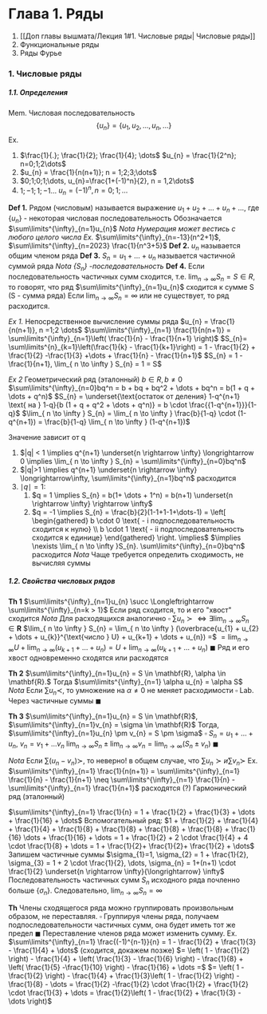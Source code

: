# Глава 1. Ряды
1. [[Доп главы вышмата/Лекция 1#1. Числовые ряды| Числовые ряды]]
2. Функциональные ряды
3. Ряды Фурье

### 1. Числовые ряды
##### 1.1. Определения
Mem. Числовая последовательность
$$
\{u_{n}\}=\{u_{1}, u_{2}, \dots,  u_{n}, \dots\}
$$
Ex. 
1) $\frac{1}{.}; \frac{1}{2}; \frac{1}{4}; \dots$  $u_{n} = \frac{1}{2^n}; n=0;1;2\dots$
2) $u_{n} = \frac{1}{n(n+1)}; n = 1;2;3;\dots$
3) $0;1;0;1;\dots, u_{n}=\frac{1+(-1)^n}{2}, n = 1,2\dots$
4) $1;-1;1;-1\dots$ $u_{n} = (-1)^n, n = 0;1;\dots$

**Def 1.** Рядом (числовым) называется выражение
$u_{1} + u_{2} + \dots + u_{n} + \dots$, где $\{u_{n}\}$ - некоторая числовая последовательность
Обозначается $\sum\limits^{\infty}_{n=1}u_{n}$
_Nota Нумерация может вестись с любого  целого числа_
_Ex._  $\sum\limits^{\infty}_{n=-13}(n^2+1)$,  $\sum\limits^{\infty}_{n=2023} \frac{1}{n^3+5}$
**Def 2.** $u_{n}$ называется общим членом ряда
**Def 3.** $S_{n} = u_{1} + \dots + u_{n}$ называется частичной суммой ряда
*Nota $\{S_{n}\}$ -последовательность*
**Def 4.** Если последовательность частичных сумм сходится, т.е. $\lim_{ n \to \infty }S_{n} = S \in R$, то говорят, что ряд  $\sum\limits^{\infty}_{n=1}u_{n}$ сходится к сумме S (S -  сумма ряда)
Если $\lim_{ n \to \infty }S_{n} = \infty$ или не существует, то ряд расходится.

_Ex 1._ Непосредственное вычисление суммы ряда
$u_{n} = \frac{1}{n(n+1)}, n =1;2 \dots$
$\sum\limits^{\infty}_{n=1} \frac{1}{n(n+1)} = \sum\limits^{\infty}_{n=1}\left( \frac{1}{n} - \frac{1}{n+1} \right)$ 
$S_{n}= \sum\limits^{n}_{k=1}\left(\frac{1}{k} - \frac{1}{k+1}\right) = 1 - \frac{1}{2} + \frac{1}{2} -\frac{1}{3} +\dots + \frac{1}{n} - \frac{1}{n+1}$
$S_{n} = 1 - \frac{1}{n+1}, \lim_{ n \to \infty } S_{n} = 1 = S$

_Ex 2_ Геометрический ряд (эталонный)
$b \in R, b \neq 0$ $\sum\limits^{\infty}_{n=0}bq^n = b + bq + bq^2 + \dots + bq^n = b(1 + q + \dots + q^n)$
$S_{n} = \underset{\text{остаток от деления} 1-q^{n+1} \text{ на } 1-q}{b (1 + q +  q^2 + \dots + q^n)} = b \cdot \frac{{1-q^{n+1}}}{1-q}$
$\lim_{ n \to \infty } S_{n} = \lim_{ n \to \infty } \frac{b}{1-q} \cdot (1-q^{n+1}) = \frac{b}{1-q} \lim_{ n \to \infty } (1-q^{n+1})$

Значение зависит от q
1) $|q| < 1 \implies q^{n+1} \underset{n \rightarrow \infty} \longrightarrow  0 \implies \lim_{ n \to \infty } S_{n} = \sum\limits^{\infty}_{n=0}bq^n$
2) $|q|>1 \implies q^{n+1} \underset{n \rightarrow \infty} \longrightarrow\infty,  \sum\limits^{\infty}_{n=1}bq^n$ расходится
3) $\mid q\mid = 1 :$ 
	1) $q = 1 \implies S_{n} = b(1+ \dots + 1^n) = b(n+1) \underset{n \rightarrow \infty} \rightarrow  \infty$
	2) $q = -1 \implies S_{n} = \frac{b}{2}(1-1+1-1+\dots-1) = \left[ \begin{gathered} b \cdot 0 \text{ - i подпоследовательность сходится к нулю} \\ b \cdot 1 \text{ - ii подпоследовательность сходится к единице} \end{gathered} \right. \implies$
	$\implies \nexists \lim_{ n \to \infty }S_{n}. \sum\limits^{\infty}_{n=0}bq^n$ расходится 
*Nota* Чаще требуется определить сходимость, не вычисляя суммы

##### 1.2. Свойства числовых рядов
**Th 1** $\sum\limits^{\infty}_{n=1}u_{n} \succ \Longleftrightarrow  \sum\limits^{\infty}_{n=k > 1}$
Если ряд сходится, то и его "хвост" сходится
_Nota_ Для расходящихся аналогично
$\square$
$\sum u_{n} \succ \Longleftrightarrow \exists \lim_{ n \to \infty } S_{n} \in \mathbf{R}$
$\lim_{ n \to \infty } S_{n} = \lim_{ n \to \infty } (\overbrace{u_{1} + u_{2} + \dots + u_{k}}^{\text{число } U} + u_{k+1} + \dots + u_{n}) =$
$= \lim_{ n \to \infty } U + \lim_{ n \to \infty } (u_{k+1}+ \dots + u_{n}) = U + \lim_{ n \to \infty }(u_{k+1}+\dots+u_{n})$
$\blacksquare$
Ряд и его хвост одновременно сходятся или расходятся

**Th 2** $\sum\limits^{\infty}_{n=1}u_{n} = S \in \mathbf{R}, \alpha \in \mathbf{R}.$ Тогда $\sum\limits^{\infty}_{n=1} \alpha u_{n} = \alpha S$
*Nota* Если $\sum u_{n} \prec$, то умножение на $\alpha \neq 0$ не меняет расходимости
$\square$
Lab. Через частичные суммы
$\blacksquare$

**Th 3** $\sum\limits^{\infty}_{n=1}u_{n} = S \in \mathbf{R}$, $\sum\limits^{\infty}_{n=1}v_{n} = \sigma \in \mathbf{R}$
Тогда, $\sum\limits^{\infty}_{n=1}u_{n} \pm v_{n} = S \pm \sigma$
$\square$
$S_{n} = u_{1} + \dots + u_{n}$, $v_{n} = v_{1} + \dots v_{n}$
$\lim_{ n \to \infty } S_{n} \pm \lim_{ n \to \infty } v_{n} = \lim_{ n \to \infty } (S_{n} \pm v_{n})$
$\blacksquare$

*Nota* Если $\sum (u_{n} - v_{n}) \succ$, то неверно! в общем случае, что $\sum u_{n} \succ и \sum v_{n} \succ$
Ex. $\sum\limits^{\infty}_{n=1} \frac{1}{n(n+1)} = \sum\limits^{\infty}_{n=1} \frac{1}{n} - \frac{1}{n+1} \neq \sum\limits^{\infty}_{n=1} \frac{1}{n} - \sum\limits^{\infty}_{n=1} \frac{1}{n+1}$ расходятся (?)
Гармонический ряд (эталонный)

$\sum\limits^{\infty}_{n=1} \frac{1}{n} = 1 + \frac{1}{2} + \frac{1}{3} + \dots + \frac{1}{16} + \dots$
Вспомогательный ряд:
$1 + \frac{1}{2} + \frac{1}{4} + \frac{1}{4} + \frac{1}{8} + \frac{1}{8} + \frac{1}{8} + \frac{1}{8} + \frac{1}{16} \dots + \frac{1}{16} + \dots = 1 + \frac{1}{2} + 2 \cdot \frac{1}{4} + 4 \cdot \frac{1}{8} + \dots = 1 + \frac{1}{2}+ \frac{1}{2}+ \frac{1}{2} + \dots$
Запишем частичные суммы
$\sigma_{1}=1, \sigma_{2} = 1 + \frac{1}{2}, \sigma_{3} = 1 + 2 \cdot \frac{1}{2}, \dots, \sigma_{n} = 1+(n+1) \cdot \frac{1}{2} \underset{n \rightarrow \infty}{\longrightarrow} \infty$
Последовательность частичных сумм $S_{n}$ исходного ряда почленно больше $\{\sigma_{n}  \}$. Следовательно, $\lim_{ n \to \infty } S_{n} = \infty$

**Th** Члены сходящегося ряда можно группировать произвольным образом, не переставляя.
$\square$
Группируя члены ряда, получаем подпоследовательности частичных сумм, она будет иметь тот же предел
$\blacksquare$
Переставление членов ряда может изменить сумму.
Ex. $\sum\limits^{\infty}_{n=1} \frac{(-1)^{n-1}}{n} = 1 - \frac{1}{2} + \frac{1}{3} - \frac{1}{4} + \dots$ (сходится, докажем позже)
$= \left( 1 - \frac{1}{2} \right) - \frac{1}{4} + \left( \frac{1}{3} - \frac{1}{6} \right) - \frac{1}{8} + \left( \frac{1}{5} -\frac{1}{10} \right) - \frac{1}{16} + \dots =$
$= \left( 1 - \frac{1}{2} \right) - \frac{1}{4} + \frac{1}{3}\left( 1 - \frac{1}{2} \right) - \frac{1}{8} - \dots = \frac{1}{2} -\frac{1}{2} \cdot \frac{1}{2} + \frac{1}{2} \cdot \frac{1}{3} + \dots =  \frac{1}{2}\left( 1 - \frac{1}{2} + \frac{1}{3} - \dots \right)$ 
